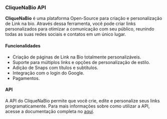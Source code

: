 ### CliqueNaBio API

**CliqueNaBio** é uma plataforma Open-Source para criação e personalização de Link na bio. Através dessa ferramenta, você pode criar links personalizados para otimizar a comunicação com seu público, reunindo todas as suas redes sociais e contatos em um único lugar.

#### Funcionalidades

- Criação de páginas de Link na Bio totalmente personalizáveis.
- Suporte para múltiplos links e opções de personalização de estilo.
- Adição de Snaps com títulos e subtítulos.
- Integração com o login do Google.
- Pagamentos.

#### API

A API do CliqueNaBio permite que você crie, edite e personalize seus links programaticamente. Para mais informações sobre como utilizar a API, acesse a documentação completa no [aqui](https://documenter.getpostman.com/view/34710762/2sAYX9kebH).